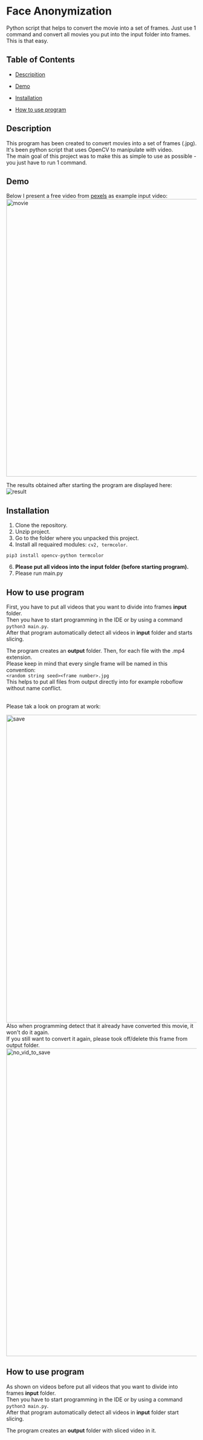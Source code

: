 # Face Anonymization

Python script that helps to convert the movie into a set of frames. Just use 1 command and convert all movies you put into the input folder into frames. </br> This is that easy.

## Table of Contents

- [Descripition](#description)

- [Demo](#demo)

- [Installation](#installation)

- [How to use program](#how-to-use-program)

## Description
This program has been created to convert movies into a set of frames (.jpg). </br>
It's been python script that uses OpenCV to manipulate with video. </br>
The main goal of this project was to make this as simple to use as possible - you just have to run 1 command. </br>

## Demo
Below I present a free video from [pexels](https://www.pexels.com/pl-pl/) as example input video: </br>
<img src="readme_files/movie.gif" alt="movie" width="734"/>

The results obtained after starting the program are displayed here:
<br />
<img src="readme_files/result_HD.gif" alt="result"/>

## Installation
1. Clone the repository.
2. Unzip project.
3. Go to the folder where you unpacked this project.
4. Install all requaired modules: ```cv2, termcolor```.
```
pip3 install opencv-python termcolor
```
6. <b> Please put all videos into the input folder (before starting program). </b>
7. Please run main.py


## How to use program
First, you have to put all videos that you want to divide into frames <b>input</b> folder. </br>Then you have to start programming in the IDE or by using a command ```python3 main.py```.</br> After that program automatically detect all videos in <b>input</b> folder and starts slicing.

The program creates an <b>output</b> folder. Then, for each file with the .mp4 extension. </br>
Please keep in mind that every single frame will be named in this convention: </br>
```<random string seed><frame number>.jpg``` </br> 
This helps to put all files from output directly into for example roboflow without name conflict. </br> </br>

Please tak a look on program at work: </br>

<img src="readme_files/save_HD.gif" alt="save" width="814"/> </br>
Also when programming detect that it already have converted this movie, it won't do it again. </br>
If you still want to convert it again, please took off/delete this frame from output folder. </br>
<img src="readme_files/no_vid_to_save_HD.gif" alt="no_vid_to_save" width="814"/> </br>

## How to use program
As shown on videos before put all videos that you want to divide into frames <b>input</b> folder. 
</br>Then you have to start programming in the IDE or by using a command ```python3 main.py```.</br> 
After that program automatically detect all videos in <b>input</b> folder start slicing.

The program creates an <b>output</b> folder with sliced video in it.



